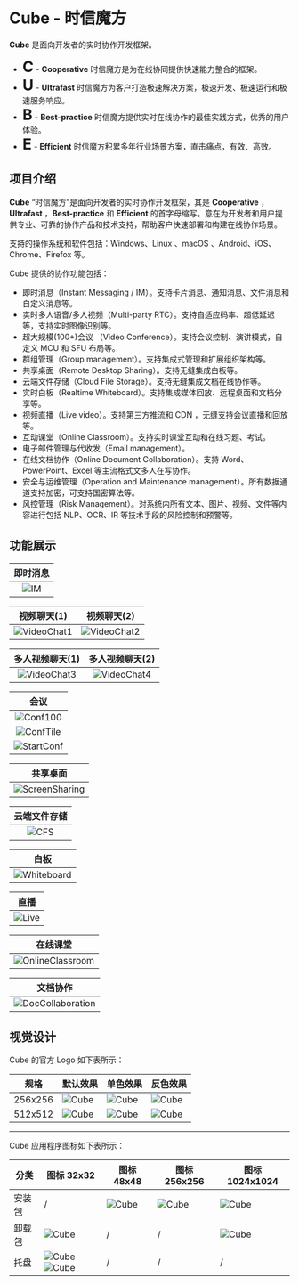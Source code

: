 # Cube - 时信魔方

**Cube** 是面向开发者的实时协作开发框架。

* <span style="font-size:27px;display:inline;"><b>C</b></span> - <b>Cooperative</b> 时信魔方是为在线协同提供快速能力整合的框架。
* <span style="font-size:27px;display:inline;"><b>U</b></span> - <b>Ultrafast</b> 时信魔方为客户打造极速解决方案，极速开发、极速运行和极速服务响应。
* <span style="font-size:27px;display:inline;"><b>B</b></span> - <b>Best-practice</b> 时信魔方提供实时在线协作的最佳实践方式，优秀的用户体验。
* <span style="font-size:27px;display:inline;"><b>E</b></span> - <b>Efficient</b> 时信魔方积累多年行业场景方案，直击痛点，有效、高效。


## 项目介绍

**Cube** “时信魔方”是面向开发者的实时协作开发框架，其是 **Cooperative** ，**Ultrafast** ，**Best-practice** 和 **Efficient** 的首字母缩写。意在为开发者和用户提供专业、可靠的协作产品和技术支持，帮助客户快速部署和构建在线协作场景。

支持的操作系统和软件包括：Windows、Linux 、macOS 、Android、iOS、Chrome、Firefox 等。

Cube 提供的协作功能包括：

* 即时消息（Instant Messaging / IM）。支持卡片消息、通知消息、文件消息和自定义消息等。
* 实时多人语音/多人视频（Multi-party RTC）。支持自适应码率、超低延迟等，支持实时图像识别等。
* 超大规模(100+)会议 （Video Conference）。支持会议控制、演讲模式，自定义 MCU 和 SFU 布局等。
* 群组管理（Group management）。支持集成式管理和扩展组织架构等。
* 共享桌面（Remote Desktop Sharing）。支持无缝集成白板等。
* 云端文件存储（Cloud File Storage）。支持无缝集成文档在线协作等。
* 实时白板（Realtime Whiteboard）。支持集成媒体回放、远程桌面和文档分享等。
* 视频直播（Live video）。支持第三方推流和 CDN ，无缝支持会议直播和回放等。
* 互动课堂（Online Classroom）。支持实时课堂互动和在线习题、考试。
* 电子邮件管理与代收发（Email management）。
* 在线文档协作（Online Document Collaboration）。支持 Word、PowerPoint、Excel 等主流格式文多人在写协作。
* 安全与运维管理（Operation and Maintenance management）。所有数据通道支持加密，可支持国密算法等。
* 风控管理（Risk Management）。对系统内所有文本、图片、视频、文件等内容进行包括 NLP、OCR、IR 等技术手段的风险控制和预警等。


## 功能展示

| 即时消息 |
|:----:|
|![IM](https://static.shixincube.com/cube/assets/showcase/im.gif)|

| 视频聊天(1) | 视频聊天(2) |
|:----:|:----:|
|![VideoChat1](https://static.shixincube.com/cube/assets/showcase/videochat_1.gif)|![VideoChat2](https://static.shixincube.com/cube/assets/showcase/videochat_2.gif)|

| 多人视频聊天(1) | 多人视频聊天(2) |
|:----:|:----:|
|![VideoChat3](https://static.shixincube.com/cube/assets/showcase/videochat_3.gif)|![VideoChat4](https://static.shixincube.com/cube/assets/showcase/videochat_4.gif)|

| 会议 |
|:----:|
|![Conf100](https://static.shixincube.com/cube/assets/showcase/screen_conference.jpg)|
|![ConfTile](https://static.shixincube.com/cube/assets/showcase/screen_conference_tile.jpg)|
|![StartConf](https://static.shixincube.com/cube/assets/showcase/start_conference.gif)|

| 共享桌面 |
|:----:|
|![ScreenSharing](https://static.shixincube.com/cube/assets/showcase/screen_sharing.gif)|

| 云端文件存储 |
|:----:|
|![CFS](https://static.shixincube.com/cube/assets/showcase/cloud_file.gif)|

| 白板 |
|:----:|
|![Whiteboard](https://static.shixincube.com/cube/assets/showcase/whiteboard.gif)|

| 直播 |
|:----:|
|![Live](https://static.shixincube.com/cube/assets/showcase/live.gif)|

| 在线课堂 |
|:----:|
|![OnlineClassroom](https://static.shixincube.com/cube/assets/showcase/online_classroom.gif)|

| 文档协作 |
|:----:|
|![DocCollaboration](https://static.shixincube.com/cube/assets/showcase/doc_collaboration.gif)|


## 视觉设计

Cube 的官方 Logo 如下表所示：

| 规格 | 默认效果 | 单色效果 | 反色效果 |
| ---- | ---- | ---- | ---- |
| 256x256 | ![Cube](https://static.shixincube.com/cube/assets/images/logo/cube_256.png) | ![Cube](https://static.shixincube.com/cube/assets/images/logo/cube_mono_256.png) | ![Cube](https://static.shixincube.com/cube/assets/images/logo/cube_inverse_256.png)
| 512x512 | ![Cube](https://static.shixincube.com/cube/assets/images/logo/cube_512.png) | ![Cube](https://static.shixincube.com/cube/assets/images/logo/cube_mono_512.png) | ![Cube](https://static.shixincube.com/cube/assets/images/logo/cube_inverse_512.png)

****

Cube 应用程序图标如下表所示：

| 分类 | 图标 32x32 | 图标 48x48 | 图标 256x256 | 图标 1024x1024 |
| ---- | ---- | ---- | ---- | ---- |
| 安装包 | / | ![Cube](https://static.shixincube.com/cube/assets/images/icon/cube_install_48.png) | ![Cube](https://static.shixincube.com/cube/assets/images/icon/cube_install_256.png) | ![Cube](https://static.shixincube.com/cube/assets/images/icon/cube_install_1024.png) |
| 卸载包 | ![Cube](https://static.shixincube.com/cube/assets/images/icon/cube_uninstall_32.png) | / | / | ![Cube](https://static.shixincube.com/cube/assets/images/icon/cube_uninstall_1024.png) |
| 托盘 | ![Cube](https://static.shixincube.com/cube/assets/images/icon/cube_tray_32.png) ![Cube](https://static.shixincube.com/cube/assets/images/icon/cube_tray_active_32.png) | / | / | / |
